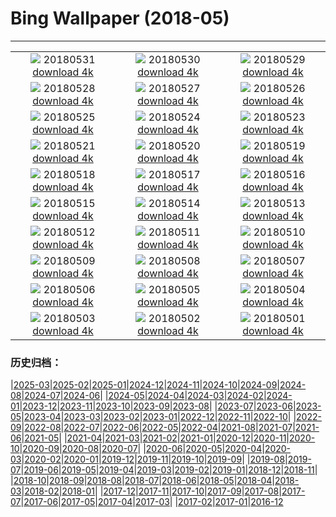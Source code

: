 # Bing Wallpaper (2018-05)
**************
| | | |
|:-:|:-:|:-:|
| ![](https://www.bing.com/az/hprichbg/rb/happychildday_ZH-CN9412524114_1920x1080.jpg) 20180531 [download 4k](https://www.bing.com/az/hprichbg/rb/happychildday_ZH-CN9412524114_UHD.jpg) | ![](https://www.bing.com/az/hprichbg/rb/MooseLakeGrass_ZH-CN12424437234_1920x1080.jpg) 20180530 [download 4k](https://www.bing.com/az/hprichbg/rb/MooseLakeGrass_ZH-CN12424437234_UHD.jpg) | ![](https://www.bing.com/az/hprichbg/rb/AerialPantanal_ZH-CN7580811600_1920x1080.jpg) 20180529 [download 4k](https://www.bing.com/az/hprichbg/rb/AerialPantanal_ZH-CN7580811600_UHD.jpg) |
| ![](https://www.bing.com/az/hprichbg/rb/KhumbuTents_ZH-CN4978109685_1920x1080.jpg) 20180528 [download 4k](https://www.bing.com/az/hprichbg/rb/KhumbuTents_ZH-CN4978109685_UHD.jpg) | ![](https://www.bing.com/az/hprichbg/rb/AsiaticElephant_ZH-CN12232084520_1920x1080.jpg) 20180527 [download 4k](https://www.bing.com/az/hprichbg/rb/AsiaticElephant_ZH-CN12232084520_UHD.jpg) | ![](https://www.bing.com/az/hprichbg/rb/TSSSF_ZH-CN12002715124_1920x1080.jpg) 20180526 [download 4k](https://www.bing.com/az/hprichbg/rb/TSSSF_ZH-CN12002715124_UHD.jpg) |
| ![](https://www.bing.com/az/hprichbg/rb/SallyRideEarthKAM_ZH-CN12897817240_1920x1080.jpg) 20180525 [download 4k](https://www.bing.com/az/hprichbg/rb/SallyRideEarthKAM_ZH-CN12897817240_UHD.jpg) | ![](https://www.bing.com/az/hprichbg/rb/WineDay_ZH-CN9852912150_1920x1080.jpg) 20180524 [download 4k](https://www.bing.com/az/hprichbg/rb/WineDay_ZH-CN9852912150_UHD.jpg) | ![](https://www.bing.com/az/hprichbg/rb/BklynBrdge_ZH-CN13871214699_1920x1080.jpg) 20180523 [download 4k](https://www.bing.com/az/hprichbg/rb/BklynBrdge_ZH-CN13871214699_UHD.jpg) |
| ![](https://www.bing.com/az/hprichbg/rb/StormyCrater_ZH-CN7380963684_1920x1080.jpg) 20180521 [download 4k](https://www.bing.com/az/hprichbg/rb/StormyCrater_ZH-CN7380963684_UHD.jpg) | ![](https://www.bing.com/az/hprichbg/rb/NamibFace_ZH-CN6782882876_1920x1080.jpg) 20180520 [download 4k](https://www.bing.com/az/hprichbg/rb/NamibFace_ZH-CN6782882876_UHD.jpg) | ![](https://www.bing.com/az/hprichbg/rb/Love_ZH-CN11474763511_1920x1080.jpg) 20180519 [download 4k](https://www.bing.com/az/hprichbg/rb/Love_ZH-CN11474763511_UHD.jpg) |
| ![](https://www.bing.com/az/hprichbg/rb/SpringtimeinGiverny_ZH-CN8223989854_1920x1080.jpg) 20180518 [download 4k](https://www.bing.com/az/hprichbg/rb/SpringtimeinGiverny_ZH-CN8223989854_UHD.jpg) | ![](https://www.bing.com/az/hprichbg/rb/FalcoPeregrinus_ZH-CN12522703608_1920x1080.jpg) 20180517 [download 4k](https://www.bing.com/az/hprichbg/rb/FalcoPeregrinus_ZH-CN12522703608_UHD.jpg) | ![](https://www.bing.com/az/hprichbg/rb/FishingWarehouses_ZH-CN12358243818_1920x1080.jpg) 20180516 [download 4k](https://www.bing.com/az/hprichbg/rb/FishingWarehouses_ZH-CN12358243818_UHD.jpg) |
| ![](https://www.bing.com/az/hprichbg/rb/OakTreeMaize_ZH-CN10523296117_1920x1080.jpg) 20180515 [download 4k](https://www.bing.com/az/hprichbg/rb/OakTreeMaize_ZH-CN10523296117_UHD.jpg) | ![](https://www.bing.com/az/hprichbg/rb/BushHyrax_ZH-CN9145408965_1920x1080.jpg) 20180514 [download 4k](https://www.bing.com/az/hprichbg/rb/BushHyrax_ZH-CN9145408965_UHD.jpg) | ![](https://www.bing.com/az/hprichbg/rb/DolomitesBikeRace_ZH-CN10922620742_1920x1080.jpg) 20180513 [download 4k](https://www.bing.com/az/hprichbg/rb/DolomitesBikeRace_ZH-CN10922620742_UHD.jpg) |
| ![](https://www.bing.com/az/hprichbg/rb/ManateeMom_ZH-CN9943350192_1920x1080.jpg) 20180512 [download 4k](https://www.bing.com/az/hprichbg/rb/ManateeMom_ZH-CN9943350192_UHD.jpg) | ![](https://www.bing.com/az/hprichbg/rb/MontezumaSnowGeese_ZH-CN9467663976_1920x1080.jpg) 20180511 [download 4k](https://www.bing.com/az/hprichbg/rb/MontezumaSnowGeese_ZH-CN9467663976_UHD.jpg) | ![](https://www.bing.com/az/hprichbg/rb/HollowRock_ZH-CN11829527473_1920x1080.jpg) 20180510 [download 4k](https://www.bing.com/az/hprichbg/rb/HollowRock_ZH-CN11829527473_UHD.jpg) |
| ![](https://www.bing.com/az/hprichbg/rb/Kolonihavehus_ZH-CN6388656996_1920x1080.jpg) 20180509 [download 4k](https://www.bing.com/az/hprichbg/rb/Kolonihavehus_ZH-CN6388656996_UHD.jpg) | ![](https://www.bing.com/az/hprichbg/rb/LongtailedWidowbird_ZH-CN7843068065_1920x1080.jpg) 20180508 [download 4k](https://www.bing.com/az/hprichbg/rb/LongtailedWidowbird_ZH-CN7843068065_UHD.jpg) | ![](https://www.bing.com/az/hprichbg/rb/LulworthCoveDorset_ZH-CN6277179800_1920x1080.jpg) 20180507 [download 4k](https://www.bing.com/az/hprichbg/rb/LulworthCoveDorset_ZH-CN6277179800_UHD.jpg) |
| ![](https://www.bing.com/az/hprichbg/rb/Knuthojdsmossen_ZH-CN11774377222_1920x1080.jpg) 20180506 [download 4k](https://www.bing.com/az/hprichbg/rb/Knuthojdsmossen_ZH-CN11774377222_UHD.jpg) | ![](https://www.bing.com/az/hprichbg/rb/NOTricentennial_ZH-CN8971649459_1920x1080.jpg) 20180505 [download 4k](https://www.bing.com/az/hprichbg/rb/NOTricentennial_ZH-CN8971649459_UHD.jpg) | ![](https://www.bing.com/az/hprichbg/rb/Mariachis_ZH-CN12661065263_1920x1080.jpg) 20180504 [download 4k](https://www.bing.com/az/hprichbg/rb/Mariachis_ZH-CN12661065263_UHD.jpg) |
| ![](https://www.bing.com/az/hprichbg/rb/PKUCHINA_ZH-CN12651058425_1920x1080.jpg) 20180503 [download 4k](https://www.bing.com/az/hprichbg/rb/PKUCHINA_ZH-CN12651058425_UHD.jpg) | ![](https://www.bing.com/az/hprichbg/rb/Nazars_ZH-CN13550755131_1920x1080.jpg) 20180502 [download 4k](https://www.bing.com/az/hprichbg/rb/Nazars_ZH-CN13550755131_UHD.jpg) | ![](https://www.bing.com/az/hprichbg/rb/EuropeanBarracuda_ZH-CN13968323163_1920x1080.jpg) 20180501 [download 4k](https://www.bing.com/az/hprichbg/rb/EuropeanBarracuda_ZH-CN13968323163_UHD.jpg) |

### 历史归档：

|[2025-03](/../2025-03/2025-03.md)|[2025-02](/../2025-02/2025-02.md)|[2025-01](/../2025-01/2025-01.md)|[2024-12](/../2024-12/2024-12.md)|[2024-11](/../2024-11/2024-11.md)|[2024-10](/../2024-10/2024-10.md)|[2024-09](/../2024-09/2024-09.md)|[2024-08](/../2024-08/2024-08.md)|[2024-07](/../2024-07/2024-07.md)|[2024-06](/../2024-06/2024-06.md)|
|[2024-05](/../2024-05/2024-05.md)|[2024-04](/../2024-04/2024-04.md)|[2024-03](/../2024-03/2024-03.md)|[2024-02](/../2024-02/2024-02.md)|[2024-01](/../2024-01/2024-01.md)|[2023-12](/../2023-12/2023-12.md)|[2023-11](/../2023-11/2023-11.md)|[2023-10](/../2023-10/2023-10.md)|[2023-09](/../2023-09/2023-09.md)|[2023-08](/../2023-08/2023-08.md)|
|[2023-07](/../2023-07/2023-07.md)|[2023-06](/../2023-06/2023-06.md)|[2023-05](/../2023-05/2023-05.md)|[2023-04](/../2023-04/2023-04.md)|[2023-03](/../2023-03/2023-03.md)|[2023-02](/../2023-02/2023-02.md)|[2023-01](/../2023-01/2023-01.md)|[2022-12](/../2022-12/2022-12.md)|[2022-11](/../2022-11/2022-11.md)|[2022-10](/../2022-10/2022-10.md)|
|[2022-09](/../2022-09/2022-09.md)|[2022-08](/../2022-08/2022-08.md)|[2022-07](/../2022-07/2022-07.md)|[2022-06](/../2022-06/2022-06.md)|[2022-05](/../2022-05/2022-05.md)|[2022-04](/../2022-04/2022-04.md)|[2021-08](/../2021-08/2021-08.md)|[2021-07](/../2021-07/2021-07.md)|[2021-06](/../2021-06/2021-06.md)|[2021-05](/../2021-05/2021-05.md)|
|[2021-04](/../2021-04/2021-04.md)|[2021-03](/../2021-03/2021-03.md)|[2021-02](/../2021-02/2021-02.md)|[2021-01](/../2021-01/2021-01.md)|[2020-12](/../2020-12/2020-12.md)|[2020-11](/../2020-11/2020-11.md)|[2020-10](/../2020-10/2020-10.md)|[2020-09](/../2020-09/2020-09.md)|[2020-08](/../2020-08/2020-08.md)|[2020-07](/../2020-07/2020-07.md)|
|[2020-06](/../2020-06/2020-06.md)|[2020-05](/../2020-05/2020-05.md)|[2020-04](/../2020-04/2020-04.md)|[2020-03](/../2020-03/2020-03.md)|[2020-02](/../2020-02/2020-02.md)|[2020-01](/../2020-01/2020-01.md)|[2019-12](/../2019-12/2019-12.md)|[2019-11](/../2019-11/2019-11.md)|[2019-10](/../2019-10/2019-10.md)|[2019-09](/../2019-09/2019-09.md)|
|[2019-08](/../2019-08/2019-08.md)|[2019-07](/../2019-07/2019-07.md)|[2019-06](/../2019-06/2019-06.md)|[2019-05](/../2019-05/2019-05.md)|[2019-04](/../2019-04/2019-04.md)|[2019-03](/../2019-03/2019-03.md)|[2019-02](/../2019-02/2019-02.md)|[2019-01](/../2019-01/2019-01.md)|[2018-12](/../2018-12/2018-12.md)|[2018-11](/../2018-11/2018-11.md)|
|[2018-10](/../2018-10/2018-10.md)|[2018-09](/../2018-09/2018-09.md)|[2018-08](/../2018-08/2018-08.md)|[2018-07](/../2018-07/2018-07.md)|[2018-06](/../2018-06/2018-06.md)|[2018-05](/2018-05.md)|[2018-04](/../2018-04/2018-04.md)|[2018-03](/../2018-03/2018-03.md)|[2018-02](/../2018-02/2018-02.md)|[2018-01](/../2018-01/2018-01.md)|
|[2017-12](/../2017-12/2017-12.md)|[2017-11](/../2017-11/2017-11.md)|[2017-10](/../2017-10/2017-10.md)|[2017-09](/../2017-09/2017-09.md)|[2017-08](/../2017-08/2017-08.md)|[2017-07](/../2017-07/2017-07.md)|[2017-06](/../2017-06/2017-06.md)|[2017-05](/../2017-05/2017-05.md)|[2017-04](/../2017-04/2017-04.md)|[2017-03](/../2017-03/2017-03.md)|
|[2017-02](/../2017-02/2017-02.md)|[2017-01](/../2017-01/2017-01.md)|[2016-12](/../2016-12/2016-12.md)